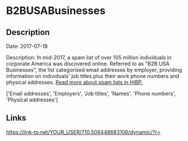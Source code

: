 # B2BUSABusinesses

## Description

Date: 2017-07-18

Description:
In mid-2017, a spam list of over 105 million individuals in corporate America was discovered online. Referred to as &quot;B2B USA Businesses&quot;, the list categorised email addresses by employer, providing information on individuals' job titles plus their work phone numbers and physical addresses. <a href="https://www.troyhunt.com/have-i-been-pwned-and-spam-lists-of-personal-information" target="_blank" rel="noopener">Read more about spam lists in HIBP.</a>


['Email addresses', 'Employers', 'Job titles', 'Names', 'Phone numbers', 'Physical addresses']

## Links

https://link-to.net/YOUR_USER/710.506448683106/dynamic/?r=